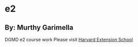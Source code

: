 # e2
## By: Murthy Garimella
DGMD e2 course work
Please visit [Harvard Extension School](https://extension.harvard.edu)